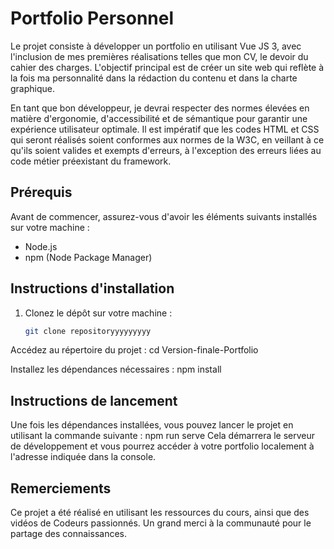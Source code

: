 # Portfolio Personnel

Le projet consiste à développer un portfolio en utilisant Vue JS 3, avec l'inclusion de mes premières réalisations telles que mon CV, le devoir du cahier des charges. L'objectif principal est de créer un site web qui reflète à la fois ma personnalité dans la rédaction du contenu et dans la charte graphique.

En tant que bon développeur, je devrai respecter des normes élevées en matière d'ergonomie, d'accessibilité et de sémantique pour garantir une expérience utilisateur optimale. Il est impératif que les codes HTML et CSS qui seront réalisés soient conformes aux normes de la W3C, en veillant à ce qu'ils soient valides et exempts d'erreurs, à l'exception des erreurs liées au code métier préexistant du framework.

## Prérequis

Avant de commencer, assurez-vous d'avoir les éléments suivants installés sur votre machine :

- Node.js
- npm (Node Package Manager)
  
## Instructions d'installation

1. Clonez le dépôt sur votre machine :
   ```bash
   git clone repositoryyyyyyyyy

Accédez au répertoire du projet :
cd Version-finale-Portfolio

Installez les dépendances nécessaires :
npm install


## Instructions de lancement

Une fois les dépendances installées, vous pouvez lancer le projet en utilisant la commande suivante :
npm run serve
Cela démarrera le serveur de développement et vous pourrez accéder à votre portfolio localement à l'adresse indiquée dans la console.


## Remerciements

Ce projet a été réalisé en utilisant les ressources du cours, ainsi que des vidéos de Codeurs passionnés. Un grand merci à la communauté pour le partage des connaissances.

